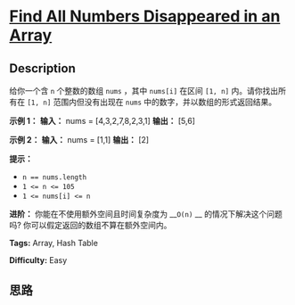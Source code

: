 # [Find All Numbers Disappeared in an Array][title]

## Description

给你一个含 `n` 个整数的数组 `nums` ，其中 `nums[i]` 在区间 `[1, n]` 内。请你找出所有在 `[1, n]`
范围内但没有出现在 `nums` 中的数字，并以数组的形式返回结果。

**示例 1：**
            **输入：** nums = [4,3,2,7,8,2,3,1]    **输出：** [5,6]    

**示例 2：**
            **输入：** nums = [1,1]    **输出：** [2]    

**提示：**

  * `n == nums.length`
  * `1 <= n <= 105`
  * `1 <= nums[i] <= n`

**进阶：** 你能在不使用额外空间且时间复杂度为 __`O(n)` __ 的情况下解决这个问题吗? 你可以假定返回的数组不算在额外空间内。


**Tags:** Array, Hash Table

**Difficulty:** Easy

## 思路

[title]: https://leetcode-cn.com/problems/find-all-numbers-disappeared-in-an-array
